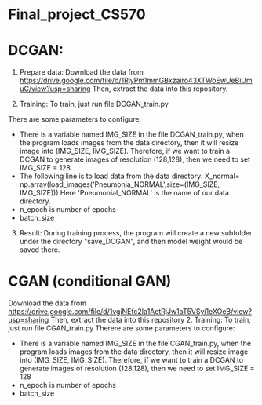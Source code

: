 # Final_project_CS570

# DCGAN: 
1. Prepare data:
Download the data from https://drive.google.com/file/d/1RjyPm1mmGBxzairo43XTWoEwUeBiUmuC/view?usp=sharing
Then, extract the data into this repository. 

2. Training: 
To train, just run file DCGAN_train.py 

There are some parameters to configure:
- There is a variable named IMG_SIZE in the file DCGAN_train.py, when the program loads images from the data directory, then it will resize image into (IMG_SIZE, IMG_SIZE). Therefore, if we want to train a DCGAN to generate images of resolution (128,128), then we need to set IMG_SIZE = 128
- The following line is to load data from the data directory: 
   X_normal= np.array(load_images('Pneumonia_NORMAL',size=(IMG_SIZE, IMG_SIZE))) 
   Here 'Pneumonial_NORMAL' is the name of our data directory. 
- n_epoch is number of epochs 
- batch_size 

3. Result:
During training process, the program will create a new subfolder under the directory "save_DCGAN", and then model weight would be saved there. 

# CGAN (conditional GAN)
Download the data from https://drive.google.com/file/d/1vgiNEfc2Ia1AetRjJw1aT5VSyi1eXOeB/view?usp=sharing
Then, extract the data into this repository 
2. Training:
To train, just run file CGAN_train.py 
Therere are some parameters to configure:
- There is a variable named IMG_SIZE in the file CGAN_train.py, when the program loads images from the data directory, then it will resize image into (IMG_SIZE, IMG_SIZE). Therefore, if we want to train a DCGAN to generate images of resolution (128,128), then we need to set IMG_SIZE = 128
- n_epoch is number of epochs 
- batch_size 

